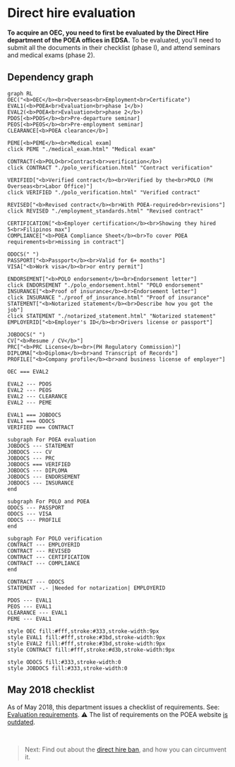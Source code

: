 # Direct hire evaluation

**To acquire an OEC, you need to first be evaluated by the Direct Hire department of the POEA offices in EDSA.** To be evaluated, you'll need to submit all the documents in their checklist (phase I), and attend seminars and medical exams (phase 2).

## Dependency graph

```mermaid
graph RL
OEC("<b>OEC</b><br>Overseas<br>Employment<br>Certificate")
EVAL1(<b>POEA<br>Evaluation<br>phase 1</b>)
EVAL2(<b>POEA<br>Evaluation<br>phase 2</b>)
PDOS[<b>PDOS</b><br>Pre-departure seminar]
PEOS[<b>PEOS</b><br>Pre-employment seminar]
CLEARANCE[<b>POEA clearance</b>]

PEME[<b>PEME</b><br>Medical exam]
click PEME "./medical_exam.html" "Medical exam"

CONTRACT(<b>POLO<br>Contract<br>verification</b>)
click CONTRACT "./polo_verification.html" "Contract verification"

VERIFIED["<b>Verified contract</b><br>Verified by the<br>POLO (PH Overseas<br>Labor Office)"]
click VERIFIED "./polo_verification.html" "Verified contract"

REVISED["<b>Revised contract</b><br>With POEA-required<br>revisions"]
click REVISED "./employment_standards.html" "Revised contract"

CERTIFICATION["<b>Employer certification</b><br>Showing they hired 5<br>Filipinos max"]
COMPLIANCE["<b>POEA Compliance Sheet</b><br>To cover POEA requirements<br>missing in contract"]

ODOCS(" ")
PASSPORT["<b>Passport</b><br>Valid for 6+ months"]
VISA["<b>Work visa</b><br>or entry permit"]

ENDORSEMENT["<b>POLO endorsement</b><br>Endorsement letter"]
click ENDORSEMENT "./polo_endorsement.html" "POLO endorsement"
INSURANCE["<b>Proof of insurance</b><br>Endorsement letter"]
click INSURANCE "./proof_of_insurance.html" "Proof of insurance"
STATEMENT["<b>Notarized statement</b><br>Describe how you got the job"]
click STATEMENT "./notarized_statement.html" "Notarized statement"
EMPLOYERID["<b>Employer's ID</b><br>Drivers license or passport"]

JOBDOCS(" ")
CV["<b>Resume / CV</b>"]
PRC["<b>PRC License</b><br>(PH Regulatory Commission)"]
DIPLOMA["<b>Diploma</b><br>and Transcript of Records"]
PROFILE["<b>Company profile</b><br>and business license of employer"]

OEC === EVAL2

EVAL2 --- PDOS
EVAL2 --- PEOS
EVAL2 --- CLEARANCE
EVAL2 --- PEME

EVAL1 === JOBDOCS
EVAL1 === ODOCS
VERIFIED === CONTRACT

subgraph For POEA evaluation
JOBDOCS --- STATEMENT
JOBDOCS --- CV
JOBDOCS --- PRC
JOBDOCS === VERIFIED
JOBDOCS --- DIPLOMA
JOBDOCS --- ENDORSEMENT
JOBDOCS --- INSURANCE
end

subgraph For POLO and POEA
ODOCS --- PASSPORT
ODOCS --- VISA
ODOCS --- PROFILE
end

subgraph For POLO verification
CONTRACT --- EMPLOYERID
CONTRACT --- REVISED
CONTRACT --- CERTIFICATION
CONTRACT --- COMPLIANCE
end

CONTRACT --- ODOCS
STATEMENT -.- |Needed for notarization| EMPLOYERID

PDOS --- EVAL1
PEOS --- EVAL1
CLEARANCE --- EVAL1
PEME --- EVAL1

style OEC fill:#fff,stroke:#333,stroke-width:9px
style EVAL1 fill:#fff,stroke:#3bd,stroke-width:9px
style EVAL2 fill:#fff,stroke:#3bd,stroke-width:9px
style CONTRACT fill:#fff,stroke:#d3b,stroke-width:9px

style ODOCS fill:#333,stroke-width:0
style JOBDOCS fill:#333,stroke-width:0
```

## May 2018 checklist

As of May 2018, this department issues a checklist of requirements. See: [Evaluation requirements](./evaluation_requirements.md). :warning: The list of requirements on the POEA website [is outdated](./skilled_worker_requirements_outdated.md).

<br>

> Next: Find out about the [direct hire ban](./direct_hire_exception.md), and how you can circumvent it.
